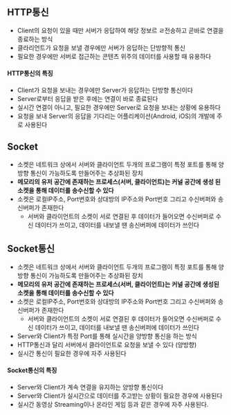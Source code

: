 ## HTTP통신

- Client의 요청이 있을 때만 서버가 응답하여 해당 정보르 ㄹ전송하고 곧바로 연결을 종료하는 방식
- 클라리언트가 요청을 보낼 경우에만 서버가 응답하는 단방향적 통신
- 필요한 경우에만 서버로 접근하는 콘텐츠 위주의 데이터를 사용할 때 유용하다

#### HTTP통신의 특징

- Client가 요청을 보내는 경우에만 Server가 응답하는 단방향 통신이다
- Server로부터 응답을 받은 후에는 연결이 바로 종료된다
- 실시간 연결이 아니고, 필요한 경우에만 Server로 요청을 보내는 상황에 유용하다
- 요청을 보내 Server의 응답을 기다리는 어플리케이션(Android, iOS)의 개발에 주로 사용된다

## Socket

- 소켓은 네트워크 상에서 서버와 클라이언트 두개의 프로그램이 특정 포트를 통해 양
    방향 통신이 가능하도록 만들어주는 추상화된 장치
- **메모리의 유저 공간에 존재하는 프로세스(서버, 클라이언트)는 커널 공간에 생성
    된 소켓을 통해 데이터를 송수신할 수 있다**
- 소켓은 로컬IP주소, Port번호와 상대방의 IP주소와 Port번호 그리고 수신버퍼와 송
    신버퍼가 존재한다
  - 서버와 클라이언트의 소켓이 서로 연결된 후 데이터가 들어오면 수신버퍼로 수신
      데이터가 쓰이고, 데이터를 내보낼 땐 송신버퍼에 데이터가 쓰인다

## Socket통신

- 소켓은 네트워크 상에서 서버와 클라이언트 두개의 프로그램이 특정 포트를 통해 양방향 통신이 가능하도록 만들어주는 추상화된 장치
- **메모리의 유저 공간에 존재하는 프로세스(서버, 클라이언트)는 커널 공간에 생성된 소켓을 통해 데이터를 송수신할 수 있다**
- 소켓은 로컬IP주소, Port번호와 상대방의 IP주소와 Port번호 그리고 수신버퍼와 송신버퍼가 존재한다
  - 서버와 클라이언트의 소켓이 서로 연결된 후 데이터가 들어오면 수신버퍼로 수신 데이터가 쓰이고, 데이터를 내보낼 땐 송신버퍼에 데이터가 쓰인다
- Server와 Client가 특정 Port를 통해 실시간을 양방향 통신을 하는 방식
- HTTP통신과 달리 서버에서 클라이언트로 요청을 보낼 수 있다 (양방향)
- 실시간 통신이 필요한 경우에 자주 사용된다

#### Socket통신의 특징

- Server와 Client가 계속 연결을 유지하는 양방향 통신이다
- Server와 Client가 실시간으로 데이터를 주고받는 상황이 필요한 경우에 사용된다
- 실시간 동영상 Streaming이나 온라인 게임 등과 같은 경우에 자주 사용된다.

